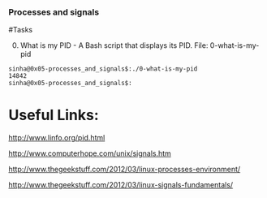 ###  Processes and signals

#Tasks

0. What is my PID -  A Bash script that displays its PID.
 File: 0-what-is-my-pid
 ```
 sinha@0x05-processes_and_signals$:./0-what-is-my-pid
14842
sinha@0x05-processes_and_signals$:
```


# Useful Links:

http://www.linfo.org/pid.html

http://www.computerhope.com/unix/signals.htm

http://www.thegeekstuff.com/2012/03/linux-processes-environment/

http://www.thegeekstuff.com/2012/03/linux-signals-fundamentals/
